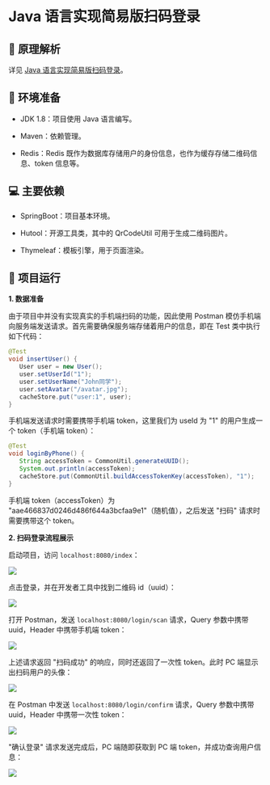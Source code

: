 # Java 语言实现简易版扫码登录

## 📖 原理解析

详见 [Java 语言实现简易版扫码登录](https://www.cnblogs.com/johnlearning/p/16205875.html)。

## 🔨 环境准备

- JDK 1.8：项目使用 Java 语言编写。

- Maven：依赖管理。

- Redis：Redis 既作为数据库存储用户的身份信息，也作为缓存存储二维码信息、token 信息等。

## 💻 主要依赖

- SpringBoot：项目基本环境。

- Hutool：开源工具类，其中的 QrCodeUtil 可用于生成二维码图片。
    
- Thymeleaf：模板引擎，用于页面渲染。

## 🚀 项目运行

**1. 数据准备**

由于项目中并没有实现真实的手机端扫码的功能，因此使用 Postman 模仿手机端向服务端发送请求。首先需要确保服务端存储着用户的信息，即在 Test 类中执行如下代码：

```java
@Test
void insertUser() {
   User user = new User();
   user.setUserId("1");
   user.setUserName("John同学");
   user.setAvatar("/avatar.jpg");
   cacheStore.put("user:1", user);
}
```

手机端发送请求时需要携带手机端 token，这里我们为 useId 为 "1" 的用户生成一个 token（手机端 token）：

```java
@Test
void loginByPhone() {
   String accessToken = CommonUtil.generateUUID();
   System.out.println(accessToken);
   cacheStore.put(CommonUtil.buildAccessTokenKey(accessToken), "1");
}
```

手机端 token（accessToken）为 "aae466837d0246d486f644a3bcfaa9e1"（随机值），之后发送 "扫码" 请求时需要携带这个 token。

**2. 扫码登录流程展示**

启动项目，访问 `localhost:8080/index`：

![](https://johnlearning.oss-cn-beijing.aliyuncs.com/blog/demo/loginByQrCode/index.jpg)

点击登录，并在开发者工具中找到二维码 id（uuid）：

![](https://johnlearning.oss-cn-beijing.aliyuncs.com/blog/demo/loginByQrCode/uuid.jpg)

打开 Postman，发送 `localhost:8080/login/scan` 请求，Query 参数中携带 uuid，Header 中携带手机端 token：

![](https://johnlearning.oss-cn-beijing.aliyuncs.com/blog/demo/loginByQrCode/扫码请求.jpg)

上述请求返回 "扫码成功" 的响应，同时还返回了一次性 token。此时 PC 端显示出扫码用户的头像：

![](https://johnlearning.oss-cn-beijing.aliyuncs.com/blog/demo/loginByQrCode/待确认.jpg)

在 Postman 中发送 `localhost:8080/login/confirm` 请求，Query 参数中携带 uuid，Header 中携带一次性 token：

![](https://johnlearning.oss-cn-beijing.aliyuncs.com/blog/demo/loginByQrCode/确认请求.jpg)

"确认登录" 请求发送完成后，PC 端随即获取到 PC 端 token，并成功查询用户信息：

![](https://johnlearning.oss-cn-beijing.aliyuncs.com/blog/demo/loginByQrCode/登录成功.jpg)
